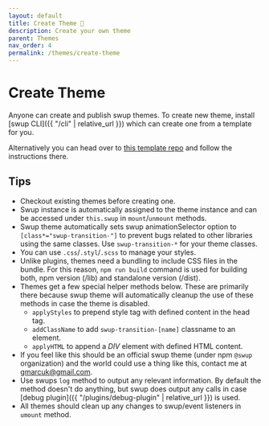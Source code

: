 ```yaml
---
layout: default
title: Create Theme 🎉
description: Create your own theme
parent: Themes
nav_order: 4
permalink: /themes/create-theme
---
```


# Create Theme

Anyone can create and publish swup themes.
To create new theme, install [swup CLI]({{ "/cli" | relative_url }}) which can create one from a template for you.

Alternatively you can head over to [this template repo](https://github.com/swup/theme-template) and follow the instructions there.

## Tips

- Checkout existing themes before creating one.
- Swup instance is automatically assigned to the theme instance and can be accessed under `this.swup` in `mount`/`unmount` methods.
- Swup theme automatically sets swup animationSelector option to `[class*="swup-transition-"]` to prevent bugs related to other libraries using the same classes. Use `swup-transition-*` for your theme classes.
- You can use `.css`/`.styl`/`.scss` to manage your styles.
- Unlike plugins, themes need a bundling to include CSS files in the bundle. For this reason, `npm run build` command is used for building both, npm version (/lib) and standalone version (/dist).
- Themes get a few special helper methods below. These are primarily there because swup theme will automatically cleanup the use of these methods in case the theme is disabled.
  - `applyStyles` to prepend style tag with defined content in the head tag.
  - `addClassName` to add `swup-transition-[name]` classname to an element.
  - `applyHTML` to append a *DIV* element with defined HTML content.  
- If you feel like this should be an official swup theme (under npm `@swup` organization) and the world could use a thing like this, contact me at gmarcuk@gmail.com.
- Use swups `log` method to output any relevant information. By default the method doesn't do anything, but swup does output any calls in case [debug plugin]({{ "/plugins/debug-plugin" | relative_url }}) is used.
- All themes should clean up any changes to swup/event listeners in `umount` method.
